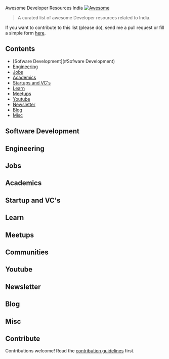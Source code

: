 Awesome Developer Resources India [![Awesome](https://awesome.re/badge.svg)](https://awesome.re)

> A curated list of awesome Developer resources related to India.

If you want to contribute to this list (please do), send me a pull request or fill a simple form [here](https://forms.gle/9Z16byk2AAU7obYQA).

## Contents
- [Sofware Development](#Sofware Development)
- [Engineering](#Engineering)
- [Jobs](#Jobs)
- [Academics](#Academics)
- [Startups and VC's](#Startup)
- [Learn](#Learn)
- [Meetups](#Meetups)
- [Youtube](#Youtube)
- [Newsletter](#Newsletter)
- [Blog](#Blog)
- [Misc](#Misc)




## Software Development
## Engineering
## Jobs
## Academics 
## Startup and VC's
## Learn
## Meetups
## Communities
## Youtube
## Newsletter
## Blog
## Misc



## Contribute

Contributions welcome! Read the [contribution guidelines](contributing.md) first.
